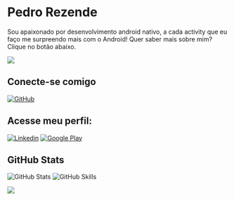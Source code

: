 # Pedro Rezende
Sou apaixonado por desenvolvimento android nativo, a cada activity que eu faço me surpreendo mais com o Android! Quer saber mais sobre mim? Clique no botão abaixo.

[![](https://cloud.netlifyusercontent.com/assets/344dbf88-fdf9-42bb-adb4-46f01eedd629/c28d1061-95a7-44bf-b469-f6172ac28dfe/svg-arduino-pushbutton-image3.svg)](https://rezende-apps.web.app/)

## Conecte-se comigo
[![GitHub](https://img.shields.io/badge/GitHub-000000?style=for-the-badge&logo=github&logoColor=fff)](https://github.com/Pedro-Luigi)

## Acesse meu perfil:
[![Linkedin](https://img.shields.io/badge/-LinkedIn-%230077B5?style=for-the-badge&logo=linkedin&logoColor=white)](https://www.linkedin.com/in/pedro-luigi-rezende/)
[![Google Play](https://img.shields.io/badge/-Google%20Play-green?style=for-the-badge&logo=googleplay&logoColor=white)](https://play.google.com/store/apps/dev?id=5353446971547721787) 

## GitHub Stats
![GitHub Stats](https://github-readme-stats.vercel.app/api?username=Pedro-Luigi&theme=transparent&bg_color=000000&border_color=fff&show_icons=true&icon_color=ec63a1&title_color=ec63a1&text_color=fff&hide_title=true&hide)
![GitHub Skills](https://github-readme-stats.vercel.app/api/top-langs/?username=Pedro-Luigi&layout=compact&langs_count=7&theme=dark)

![](https://komarev.com/ghpvc/?username=Pedro-Luigi&color=red)
